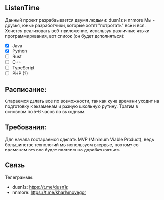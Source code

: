 ## ListenTime

Данный проект разрабаывается двумя людьми: dusn1z и nnmore
Мы - друзья, юные разработчики, которые хотят "потрогать" всё и вся.
Хочется реализовать веб-приложение, используя различные языки программирования, вот список (он будет дополняться):
- [x] Java
- [X] Python
- [ ] Rust
- [ ] C++
- [ ] TypeScript
- [ ] PHP (?)

## Расписание:
Стараемся делать всё по возможности, так как куча времени уходит на подготовку к экзаменам и разную школьную рутину.
Тратим в основном по 5-6 часов по выходным.

## Требования:
Для начала постараемся сделать MVP (Minimum Viable Product), ведь большинство технологий мы используем впервые, поэтому со временем это все будет постепенно дорабатываться.

## Связь
Телеграммы:
- dusn1z: https://t.me/dusn1z
- nnmore: https://t.me/kharlamovegor
